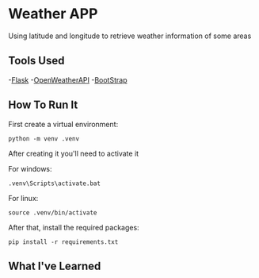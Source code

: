 # Weather APP

Using latitude and longitude to retrieve weather information of some areas

## Tools Used

-[Flask](https://flask.palletsprojects.com/en/2.3.x/)
-[OpenWeatherAPI](https://openweathermap.org/api)
-[BootStrap](https://getbootstrap.com/docs/5.3/getting-started/introduction/)

## How To Run It

First create a virtual environment:

```shell
python -m venv .venv
```

After creating it you'll need to activate it

For windows:

```shell
.venv\Scripts\activate.bat
```

For linux:

```shell
source .venv/bin/activate
```

After that, install the required packages:

```shell
pip install -r requirements.txt
```
## What I've Learned
